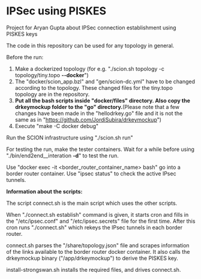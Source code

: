 # IPSec using PISKES

Project for Aryan Gupta about IPSec connection establishment
using PISKES keys

The code in this repository can be used for any topology in general.

Before the run:

1. Make a dockerized topology (for e.g. "./scion.sh topology -c topology/tiny.topo **--docker**")
2. The "docker/scion_app.bzl" and "gen/scion-dc.yml" have to be changed according to the topology. These changed files for the tiny.topo topology are in the repository.
3. **Put all the bash scripts inside "docker/files" directory. Also copy the drkeymockup folder to the "go" directory.**(Please note that a few changes have been made in the "hellodrkey.go" file and it is not the same as in "https://github.com/JordiSubira/drkeymockup")
4. Execute "make -C docker debug"

Run the SCION infrastructure using "./scion.sh run"

For testing the run, make the tester containers. Wait for a while before using "./bin/end2end__interation **-d**" to test the run.

Use "docker exec -it <border_router_container_name> bash" go into a border router container. Use "ipsec status" to check the active IPsec tunnels.

**Information about the scripts:**

The script connect.sh is the main script which uses the other scripts.

When "./connect.sh establish" command is given, it starts cron and fills in the "/etc/ipsec.conf" and "/etc/ipsec.secrets" file for the first time.
After this cron runs "./connect.sh" which rekeys the IPsec tunnels in each border router.

connect.sh parses the "/share/topology.json" file and scrapes information of the links available to the border router docker container. It also calls the drkeymockup binary ("/app/drkeymockup")
to derive the PISKES key.

install-strongswan.sh installs the required files, and drives connect.sh. 
